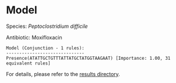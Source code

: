 
# Model

Species: *Peptoclostridium difficile*

Antibiotic: Moxifloxacin

```
Model (Conjunction - 1 rules):
------------------------------
Presence(ATATTGCTGTTTATTATGCTATGGTAAGAAT) [Importance: 1.00, 31 equivalent rules]

```

For details, please refer to the [results directory](../../../../../results/scm_b/peptoclostridium%20difficile/moxifloxacin/repeat_2/).

